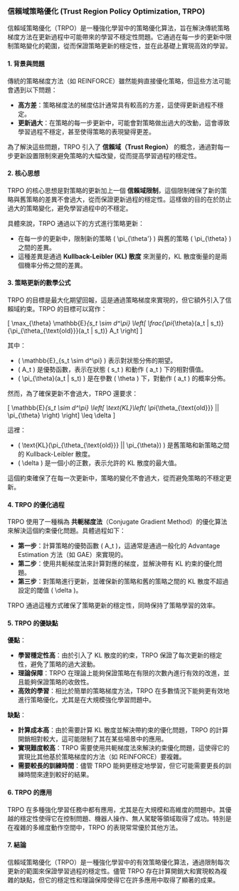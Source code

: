 ### 信賴域策略優化 (Trust Region Policy Optimization, TRPO)

信賴域策略優化（TRPO）是一種強化學習中的策略優化算法，旨在解決傳統策略梯度方法在更新過程中可能帶來的學習不穩定性問題。它通過在每一步的更新中限制策略變化的範圍，從而保證策略更新的穩定性，並在此基礎上實現高效的學習。

#### 1. 背景與問題

傳統的策略梯度方法（如 REINFORCE）雖然能夠直接優化策略，但這些方法可能會遇到以下問題：
- **高方差**：策略梯度法的梯度估計通常具有較高的方差，這使得更新過程不穩定。
- **更新過大**：在策略的每一步更新中，可能會對策略做出過大的改動，這會導致學習過程不穩定，甚至使得策略的表現變得更差。

為了解決這些問題，TRPO 引入了 **信賴域（Trust Region）** 的概念，通過對每一步更新設置限制來避免策略的大幅改變，從而提高學習過程的穩定性。

#### 2. 核心思想

TRPO 的核心思想是對策略的更新加上一個 **信賴域限制**，這個限制確保了新的策略與舊策略的差異不會過大，從而保證更新過程的穩定性。這樣做的目的在於防止過大的策略變化，避免學習過程中的不穩定。

具體來說，TRPO 通過以下的方式進行策略更新：
- 在每一步的更新中，限制新的策略 \( \pi_{\theta'} \) 與舊的策略 \( \pi_{\theta} \) 之間的差異。
- 這種差異是通過 **Kullback-Leibler (KL) 散度** 來測量的，KL 散度衡量的是兩個機率分佈之間的差異。

#### 3. 策略更新的數學公式

TRPO 的目標是最大化期望回報，這是通過策略梯度來實現的，但它額外引入了信賴域約束。TRPO 的目標可以寫作：

\[
\max_{\theta} \mathbb{E}_{s_t \sim d^\pi} \left[ \frac{\pi_{\theta}(a_t | s_t)}{\pi_{\theta_{\text{old}}}(a_t | s_t)} A_t \right]
\]

其中：
- \( \mathbb{E}_{s_t \sim d^\pi} \) 表示對狀態分佈的期望。
- \( A_t \) 是優勢函數，表示在狀態 \( s_t \) 和動作 \( a_t \) 下的相對價值。
- \( \pi_{\theta}(a_t | s_t) \) 是在參數 \( \theta \) 下，對動作 \( a_t \) 的概率分佈。

然而，為了確保更新不會過大，TRPO 還要求：

\[
\mathbb{E}_{s_t \sim d^\pi} \left[ \text{KL}\left( \pi_{\theta_{\text{old}}} || \pi_{\theta} \right) \right] \leq \delta
\]

這裡：
- \( \text{KL}(\pi_{\theta_{\text{old}}} || \pi_{\theta}) \) 是舊策略和新策略之間的 Kullback-Leibler 散度。
- \( \delta \) 是一個小的正數，表示允許的 KL 散度的最大值。

這個約束確保了在每一次更新中，策略的變化不會過大，從而避免策略的不穩定更新。

#### 4. TRPO 的優化過程

TRPO 使用了一種稱為 **共軛梯度法**（Conjugate Gradient Method）的優化算法來解決這個約束優化問題。具體過程如下：
- **第一步**：計算策略的優勢函數 \( A_t \)，這通常是通過一般化的 Advantage Estimation 方法（如 GAE）來實現的。
- **第二步**：使用共軛梯度法來計算對應的梯度，並解決帶有 KL 約束的優化問題。
- **第三步**：對策略進行更新，並確保新的策略和舊的策略之間的 KL 散度不超過設定的閾值 \( \delta \)。

TRPO 通過這種方式確保了策略更新的穩定性，同時保持了策略學習的效率。

#### 5. TRPO 的優缺點

**優點**：
- **學習穩定性高**：由於引入了 KL 散度的約束，TRPO 保證了每次更新的穩定性，避免了策略的過大波動。
- **理論保障**：TRPO 在理論上能夠保證策略在有限的次數內進行有效的改進，並且能夠保證策略的收斂性。
- **高效的學習**：相比於簡單的策略梯度方法，TRPO 在多數情況下能夠更有效地進行策略優化，尤其是在大規模強化學習問題中。

**缺點**：
- **計算成本高**：由於需要計算 KL 散度並解決帶約束的優化問題，TRPO 的計算開銷相對較大，這可能限制了其在某些場景中的應用。
- **實現難度較高**：TRPO 需要使用共軛梯度法來解決約束優化問題，這使得它的實現比其他基於策略梯度的方法（如 REINFORCE）要複雜。
- **需要較長的訓練時間**：儘管 TRPO 能夠更穩定地學習，但它可能需要更長的訓練時間來達到較好的結果。

#### 6. TRPO 的應用

TRPO 在多種強化學習任務中都有應用，尤其是在大規模和高維度的問題中。其優越的穩定性使得它在控制問題、機器人操作、無人駕駛等領域取得了成功。特別是在複雜的多維度動作空間中，TRPO 的表現常常優於其他方法。

#### 7. 結論

信賴域策略優化（TRPO）是一種強化學習中的有效策略優化算法，通過限制每次更新的範圍來保證學習過程的穩定性。儘管 TRPO 存在計算開銷大和實現較為複雜的缺點，但它的穩定性和理論保障使得它在許多應用中取得了顯著的成果。